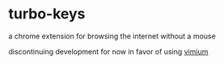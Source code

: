 # turbo-keys
a chrome extension for browsing the internet without a mouse

discontinuing development for now in favor of using [vimium](https://vimium.github.io/)
